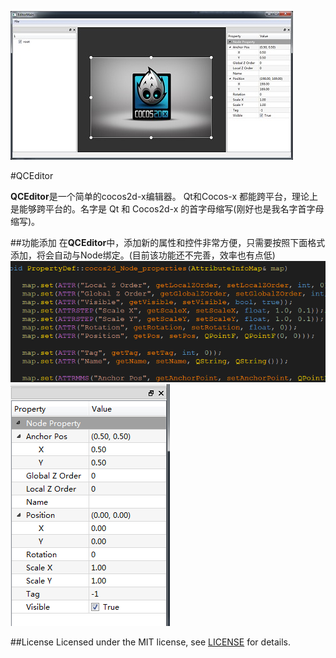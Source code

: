 ![preview][]

#QCEditor

**QCEditor**是一个简单的cocos2d-x编辑器。 Qt和Cocos-x 都能跨平台，理论上是能够跨平台的。名字是 Qt 和 Cocos2d-x 的首字母缩写(刚好也是我名字首字母缩写)。

##功能添加
在**QCEditor**中，添加新的属性和控件非常方便，只需要按照下面格式添加，将会自动与Node绑定。(目前该功能还不完善，效率也有点低)
![code][] ![attr][]

	

##License
Licensed under the MIT license, see [LICENSE](LICENSE) for details.






[preview]: images/preview.jpg
[attr]: images/attr.png
[code]: images/code.png